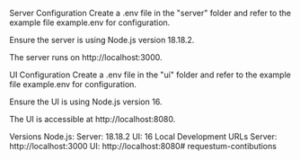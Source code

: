 Server Configuration
Create a .env file in the "server" folder and refer to the example file example.env for configuration.

Ensure the server is using Node.js version 18.18.2.

The server runs on http://localhost:3000.

UI Configuration
Create a .env file in the "ui" folder and refer to the example file example.env for configuration.

Ensure the UI is using Node.js version 16.

The UI is accessible at http://localhost:8080.

Versions
Node.js:
Server: 18.18.2
UI: 16
Local Development URLs
Server: http://localhost:3000
UI: http://localhost:8080# requestum-contibutions
